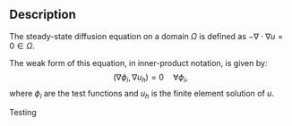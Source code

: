 ## Description

The steady-state diffusion equation on a domain $\Omega$ is defined as
$-\nabla \cdot \nabla u = 0 \in \Omega.$

The weak form of this equation, in inner-product notation, is given by:
$$(\nabla \phi_i, \nabla u_h) = 0 \quad \forall  \phi_i, $$
where $\phi_i$ are the test functions and $u_h$ is the finite element solution of $u$.

Testing
